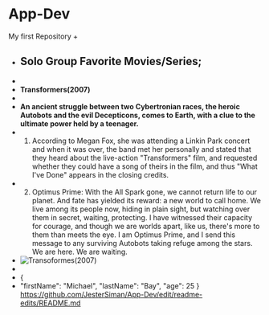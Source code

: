 # App-Dev
My first Repository
+
+ ## Solo Group Favorite Movies/Series;
+
+ **Transformers(2007)**
+
+ **An ancient struggle between two Cybertronian races, the heroic Autobots and the evil Decepticons, comes to Earth, with a clue to the ultimate power held by a teenager.**
+ 1. According to Megan Fox, she was attending a Linkin Park concert and when it was over, the band met her personally and stated that they heard about the live-action "Transformers" film, and requested whether they could have a song of theirs in the film, and thus "What I've Done" appears in the closing credits.
+ 2. Optimus Prime: With the All Spark gone, we cannot return life to our planet. And fate has yielded its reward: a new world to call home. We live among its people now, hiding in plain sight, but watching over them in secret, waiting, protecting. I have witnessed their capacity for courage, and though we are worlds apart, like us, there's more to them than meets the eye. I am Optimus Prime, and I send this message to any surviving Autobots taking refuge among the stars. We are here. We are waiting.
+ ![Transoformes(2007)](https://www.imdb.com/title/tt0418279/mediaviewer/rm1443106304/?ref_=tt_ov_i)
+ 
+ {
+ "firstName": "Michael",
  "lastName": "Bay",
  "age": 25
}
https://github.com/JesterSiman/App-Dev/edit/readme-edits/README.md
